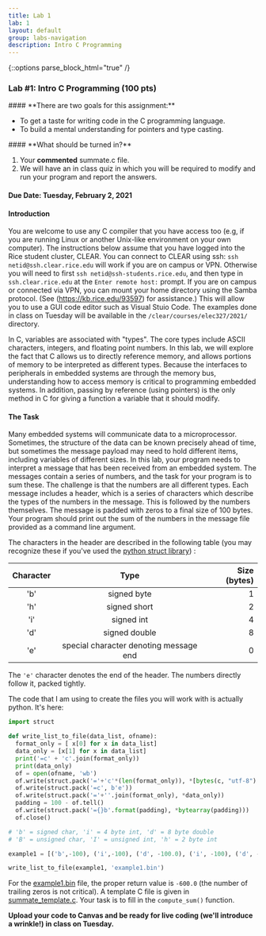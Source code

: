 ```yaml
---
title: Lab 1
lab: 1
layout: default
group: labs-navigation
description: Intro C Programming
---
```


{::options parse_block_html="true" /}

### Lab #1: Intro C Programming (100 pts)

<div class="alert alert-info" role="alert">
#### **There are two goals for this assignment:**


  - To get a taste for writing code in the C programming language. 
  - To build a mental understanding for pointers and type casting. 
  
</div>

<div class="alert alert-danger" role="alert">
#### **What should be turned in?**


  1. Your **commented** summate.c file. 
  2. We will have an in class quiz in which you will be required to modify and run your program and report the answers. 

</div>

#### Due Date: __Tuesday, February 2, 2021__


#### Introduction

You are welcome to use any C compiler that you have access too (e.g, if you are running Linux or another Unix-like environment
on your own computer). The instructions below assume that you have logged into the Rice student cluster, CLEAR.
You can connect to CLEAR using ssh: `ssh netid@ssh.clear.rice.edu` will work if you are on campus or VPN. Otherwise
you will need to first `ssh netid@ssh-students.rice.edu`, and then type in `ssh.clear.rice.edu` at the `Enter remote host:` prompt.
If you are on campus or connected via VPN, you can mount your home directory using the Samba protocol. (See (https://kb.rice.edu/93597) for
assistance.) This will allow you to use a GUI code editor such as Visual Stuio Code.
The examples done in class on Tuesday will be available in the `/clear/courses/elec327/2021/` directory.

In C, variables are associated with "types". The core types include ASCII characters, integers, 
and floating point numbers. In this lab, we will explore the fact that C allows us to directly
reference memory, and allows portions of memory to be interpreted as different types. Because the
interfaces to peripherals in embedded systems are through the memory bus, understanding how
to access memory is critical to programming embedded systems. In addition, passing by reference 
(using pointers) is the only method in C for giving a function a variable that it should modify.

#### The Task

Many embedded systems will communicate data to a microprocessor. Sometimes, the structure of the
data can be known precisely ahead of time, but sometimes the message payload may need to hold
different items, including variables of different sizes. In this lab, your program needs to
interpret a message that has been received from an embedded system. The messages contain a series
of numbers, and the task for your program is to sum these. The challenge is that the numbers are
all different types. Each message includes a header, which is a series of characters which describe
the types of the numbers in the message. This is followed by the numbers themselves. The message
is padded with zeros to a final size of 100 bytes. Your program should print out the sum of the numbers
in the message file provided as a command line argument.

The characters in the header are described in the following table (you may recognize these if you've used
the [python struct library](https://docs.python.org/3/library/struct.html)) :

| Character | Type | Size (bytes) |
| :---: | :---: | ---: |
| 'b' | signed byte | 1 |
| 'h' | signed short | 2 |
| 'i' | signed int | 4 |
| 'd' | signed double | 8 |
| 'e' | special character denoting message end | 0 |

The `'e'` character denotes the end of the header. The numbers directly follow it, packed tightly.

The code that I am using to create the files you will work with is actually python. It's here:
```python
import struct

def write_list_to_file(data_list, ofname):
  format_only = [ x[0] for x in data_list]
  data_only = [x[1] for x in data_list]
  print('=c' + 'c'.join(format_only))
  print(data_only)
  of = open(ofname, 'wb')
  of.write(struct.pack('='+'c'*(len(format_only)), *[bytes(c, "utf-8") for c in format_only]))
  of.write(struct.pack('=c', b'e'))
  of.write(struct.pack('='+''.join(format_only), *data_only))
  padding = 100 - of.tell()
  of.write(struct.pack('={}b'.format(padding), *bytearray(padding)))
  of.close()

# 'b' = signed char, 'i' = 4 byte int, 'd' = 8 byte double
# 'B' = unsigned char, 'I' = unsigned int, 'h' = 2 byte int

example1 = [('b',-100), ('i',-100), ('d', -100.0), ('i', -100), ('d', -100.0), ('b', -100)]

write_list_to_file(example1, 'example1.bin')

```

For the [example1.bin](example1.bin) file, the proper return value is `-600.0` (the number of trailing zeros
is not critical). A template C file is given in [summate_template.c](summate_template.c). Your task
is to fill in the `compute_sum()` function.


**Upload your code to Canvas and be ready for live coding (we'll introduce a wrinkle!)
in class on Tuesday.**


